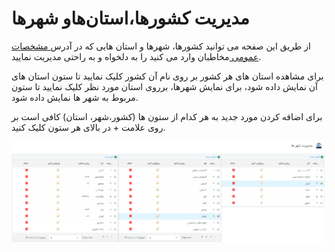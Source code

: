 # مدیریت کشورها،استان‌هاو شهرها

از طریق این صفحه می توانید کشورها، شهرها و استان هایی که در آدرس[ مشخصات عمومی ](https://github.com/1stco/PayamGostarDocs/blob/master/Help/Integrated-bank/Database/General-specifications/General-specifications.md)مخاطبان وارد می کنید را به دلخواه و به راحتی مدیریت نمایید.

برای مشاهده استان های هر کشور بر روی نام آن کشور کلیک نمایید تا ستون استان های آن نمایش داده  شود، برای نمایش شهرها، برروی استان مورد نظر کلیک نمایید تا ستون مربوط به شهر ها نمایش داده شود.

برای اضافه کردن مورد جدید به هر کدام از ستون ها (کشور،شهر، استان) کافی است بر روی علامت + در بالای هر ستون کلیک کنید.

![](CitesManagement.png)


